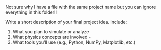 Not sure why I have a file with the same project name but you can ignore everything in this folder!!



Write a short description of your final project idea. Include: 
1. What you plan to simulate or analyze 
2. What physics concepts are involved - 
3. What tools you’ll use (e.g., Python, NumPy, Matplotlib, etc.) 
